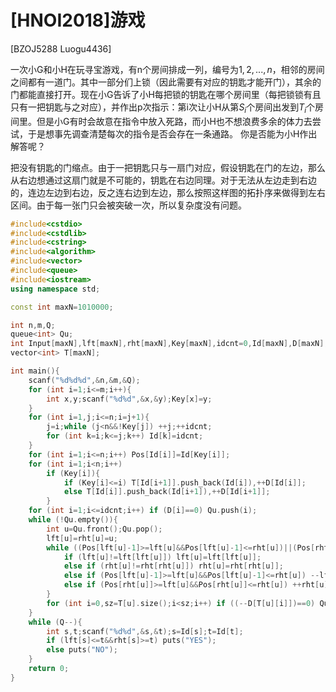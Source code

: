 # [HNOI2018]游戏
[BZOJ5288 Luogu4436]

一次小G和小H在玩寻宝游戏，有n个房间排成一列，编号为$1,2,...,n$，相邻的房间之间都有一道门。其中一部分们上锁（因此需要有对应的钥匙才能开门），其余的门都能直接打开。现在小G告诉了小H每把锁的钥匙在哪个房间里（每把锁锁有且只有一把钥匙与之对应），并作出p次指示：第i次让小H从第$S_i$个房间出发到$T_i$个房间里。但是小G有时会故意在指令中放入死路，而小H也不想浪费多余的体力去尝试，于是想事先调查清楚每次的指令是否会存在一条通路。 
你是否能为小H作出解答呢？

把没有钥匙的门缩点。由于一把钥匙只与一扇门对应，假设钥匙在门的左边，那么从右边想通过这扇门就是不可能的，钥匙在右边同理。对于无法从左边走到右边的，连边左边到右边，反之连右边到左边，那么按照这样图的拓扑序来做得到左右区间。由于每一张门只会被突破一次，所以复杂度没有问题。

```cpp
#include<cstdio>
#include<cstdlib>
#include<cstring>
#include<algorithm>
#include<vector>
#include<queue>
#include<iostream>
using namespace std;

const int maxN=1010000;

int n,m,Q;
queue<int> Qu;
int Input[maxN],lft[maxN],rht[maxN],Key[maxN],idcnt=0,Id[maxN],D[maxN],Pos[maxN];
vector<int> T[maxN];

int main(){
    scanf("%d%d%d",&n,&m,&Q);
    for (int i=1;i<=m;i++){
        int x,y;scanf("%d%d",&x,&y);Key[x]=y;
    }
    for (int i=1,j;i<=n;i=j+1){
        j=i;while (j<n&&!Key[j]) ++j;++idcnt;
        for (int k=i;k<=j;k++) Id[k]=idcnt;
    }
    for (int i=1;i<=n;i++) Pos[Id[i]]=Id[Key[i]];
    for (int i=1;i<n;i++)
        if (Key[i]){
            if (Key[i]<=i) T[Id[i+1]].push_back(Id[i]),++D[Id[i]];
            else T[Id[i]].push_back(Id[i+1]),++D[Id[i+1]];
        }
    for (int i=1;i<=idcnt;i++) if (D[i]==0) Qu.push(i);
    while (!Qu.empty()){
        int u=Qu.front();Qu.pop();
        lft[u]=rht[u]=u;
        while ((Pos[lft[u]-1]>=lft[u]&&Pos[lft[u]-1]<=rht[u])||(Pos[rht[u]]>=lft[u]&&Pos[rht[u]]<=rht[u])||lft[u]!=lft[lft[u]]||rht[u]!=rht[rht[u]]){
            if (lft[u]!=lft[lft[u]]) lft[u]=lft[lft[u]];
            else if (rht[u]!=rht[rht[u]]) rht[u]=rht[rht[u]];
            else if (Pos[lft[u]-1]>=lft[u]&&Pos[lft[u]-1]<=rht[u]) --lft[u];
            else if (Pos[rht[u]]>=lft[u]&&Pos[rht[u]]<=rht[u]) ++rht[u];
        }
        for (int i=0,sz=T[u].size();i<sz;i++) if ((--D[T[u][i]])==0) Qu.push(T[u][i]);
    }
    while (Q--){
        int s,t;scanf("%d%d",&s,&t);s=Id[s];t=Id[t];
        if (lft[s]<=t&&rht[s]>=t) puts("YES");
        else puts("NO");
    }
    return 0;
}
```